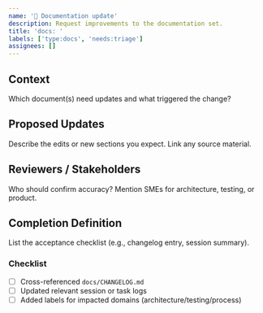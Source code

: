 ```yaml
---
name: '📝 Documentation update'
description: Request improvements to the documentation set.
title: 'docs: '
labels: ['type:docs', 'needs:triage']
assignees: []
---
```


## Context

Which document(s) need updates and what triggered the change?

## Proposed Updates

Describe the edits or new sections you expect. Link any source material.

## Reviewers / Stakeholders

Who should confirm accuracy? Mention SMEs for architecture, testing, or product.

## Completion Definition

List the acceptance checklist (e.g., changelog entry, session summary).

### Checklist

- [ ] Cross-referenced `docs/CHANGELOG.md`
- [ ] Updated relevant session or task logs
- [ ] Added labels for impacted domains (architecture/testing/process)
